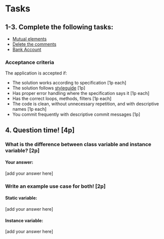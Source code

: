 
# Tasks
## 1-3. Complete the following tasks:
- [Mutual elements](mutual-elements/mutual-elements.ts)
- [Delete the comments](delete-the-comments/delete-the-comments.ts)
- [Bank Account](bank-accounts/bank-account.ts)

### Acceptance criteria
The application is accepted if:
- The solution works according to specification [1p each]
- The solution follows [styleguide](https://github.com/greenfox-academy/teaching-materials/blob/master/styleguide/typescript.md) [1p]
- Has proper error handling where the specification says it [1p each]
- Has the correct loops, methods, filters [1p each]
- The code is clean, without unnecessary repetition, and with descriptive names [1p each]
- You commit frequently with descriptive commit messages [1p]


## 4. Question time! [4p]

### What is the difference between class variable and instance variable? [2p]

#### Your answer:
[add your answer here]

### Write an example use case for both! [2p]

#### Static variable:
[add your answer here]

#### Instance variable:
[add your answer here]
